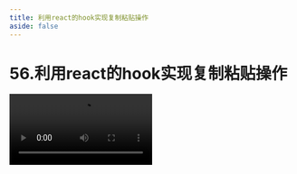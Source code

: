 ```yaml
---
title: 利用react的hook实现复制粘贴操作
aside: false
---
```


# 56.利用react的hook实现复制粘贴操作

<video autoplay src="http://qn.chinavanes.com/interview/react-interview/56.利用react的hook实现复制粘贴操作.mp4" controls controlsList="nodownload" width="50%"/>

